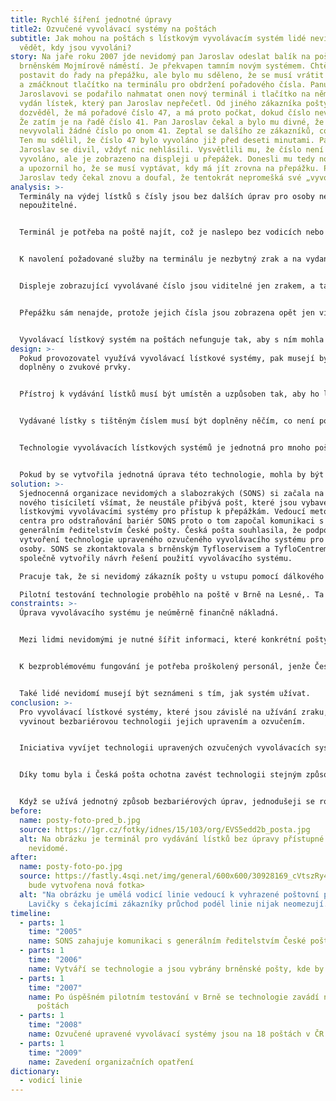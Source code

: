 ```yaml
---
title: Rychlé šíření jednotné úpravy
title2: Ozvučené vyvolávací systémy na poštách
subtitle: Jak mohou na poštách s lístkovým vyvolávacím systém lidé nevidomí
  vědět, kdy jsou vyvoláni?
story: Na jaře roku 2007 jde nevidomý pan Jaroslav odeslat balík na poštu na
  brněnském Mojmírově náměstí. Je překvapen tamním novým systémem. Chtěl se
  postavit do řady na přepážku, ale bylo mu sděleno, že se musí vrátit ke vchodu
  a zmáčknout tlačítko na terminálu pro obdržení pořadového čísla. Panu
  Jaroslavovi se podařilo nahmatat onen nový terminál i tlačítko na něm. Byl mu
  vydán lístek, který pan Jaroslav nepřečetl. Od jiného zákazníka pošty se
  dozvěděl, že má pořadové číslo 47, a má proto počkat, dokud číslo nevyvolají.
  Že zatím je na řadě číslo 41. Pan Jaroslav čekal a bylo mu divné, že dlouho
  nevyvolali žádné číslo po onom 41. Zeptal se dalšího ze zákazníků, co se děje.
  Ten mu sdělil, že číslo 47 bylo vyvoláno již před deseti minutami. Pan
  Jaroslav se divil, vždyť nic nehlásili. Vysvětlili mu, že číslo není doslova
  vyvoláno, ale je zobrazeno na displeji u přepážek. Donesli mu tedy nové číslo
  a upozornil ho, že se musí vyptávat, kdy má jít zrovna na přepážku. Pan
  Jaroslav tedy čekal znovu a doufal, že tentokrát nepromešká své „vyvolání“.
analysis: >-
  Terminály na výdej lístků s čísly jsou bez dalších úprav pro osoby nevidomé
  nepoužitelné.


  Terminál je potřeba na poště najít, což je naslepo bez vodicích nebo akustických prvků obtížné.


  K navolení požadované služby na terminálu je nezbytný zrak a na vydaném lístku je číslo jen natištěné.


  Displeje zobrazující vyvolávané číslo jsou viditelné jen zrakem, a tak se nevidomý člověk nedozví, kdy má jít na kterou přepážku.


  Přepážku sám nenajde, protože jejich čísla jsou zobrazena opět jen vizuálně. 


  Vyvolávací lístkový systém na poštách nefunguje tak, aby s ním mohla samostatně pracovat osoba nevidomá.
design: >-
  Pokud provozovatel využívá vyvolávací lístkové systémy, pak musejí být
  doplněny o zvukové prvky.


  Přístroj k vydávání lístků musí být umístěn a uzpůsoben tak, aby ho lidé nevidomí mohli najít a použít.


  Vydávané lístky s tištěným číslem musí být doplněny něčím, co není potřeba číst zrakem.


  Technologie vyvolávacích lístkových systémů je jednotná pro mnoho pošt.


  Pokud by se vytvořila jednotná úprava této technologie, mohla by být zavedena pro všechny pošty.
solution: >-
  Sjednocenná organizace nevidomých a slabozrakých (SONS) si začala na počátku
  nového tisíciletí všímat, že neustále přibývá pošt, které jsou vybaveny
  lístkovými vyvolávacími systémy pro přístup k přepážkám. Vedoucí metodického
  centra pro odstraňování bariér SONS proto o tom započal komunikaci s
  generálním ředitelstvím České pošty. Česká pošta souhlasila, že podpoří
  vytvoření technologie upraveného ozvučeného vyvolávacího systému pro nevidomé
  osoby. SONS se zkontaktovala s brněnským Tyfloservisem a TyfloCentrem a
  společně vytvořily návrh řešení použití vyvolávacího systému. 

  Pracuje tak, že si nevidomý zákazník pošty u vstupu pomocí dálkového vysílače povelů aktivuje hlasový majáček, díky němuž dohledá vchod do budovy. Ze druhé fráze majáčku se dozví, jak se dostane k vyhrazené přepážce pomocí umělé vodicí linie. Tam se vysláním povelu z vysílače zaregistruje do lístkového systému. Ve chvíli, kdy se vyhrazená přepážka uvolní, tak jej na to akustický signál upozorní. 

  Pilotní testování technologie proběhlo na poště v Brně na Lesné,. Ta byla vybrána jako pošta nejvíce navštěvovaná nevidomými zákazníky. Poté byl upravený vyvolávací systém nainstalován ještě na dvou poštách v Brně. SONS nicméně od začátku koncipovala technologii tak, aby šla nainstalovat na jakoukoli poštu s vyvolávacím lístkovým systémem. Proto byl společně s Českou poštou odsouhlasen seznam pošt, kde bude technologie zavedena. Technologie je tak nakonec zavedena na 18 poštách po České republice.
constraints: >-
  Úprava vyvolávacího systému je neúměrně finančně nákladná.


  Mezi lidmi nevidomými je nutné šířit informaci, které konkrétní pošty mají tuto úpravu.


  K bezproblémovému fungování je potřeba proškolený personál, jenže České poště se střídají zaměstnanci.


  Také lidé nevidomí musejí být seznámeni s tím, jak systém užívat.
conclusion: >-
  Pro vyvolávací lístkové systémy, které jsou závislé na užívání zraku, lze
  vyvinout bezbariérovou technologii jejich upravením a ozvučením.


  Iniciativa vyvíjet technologii upravených ozvučených vyvolávacích systémů jednotnou a celostátně aplikovatelnou byla užitečná.


  Díky tomu byla i Česká pošta ochotna zavést technologii stejným způsobem na více místech.


  Když se užívá jednotný způsob bezbariérových úprav, jednodušeji se rozšíří na více podobných míst.
before:
  name: posty-foto-pred_b.jpg
  source: https://1gr.cz/fotky/idnes/15/103/org/EVS5edd2b_posta.jpg
  alt: Na obrázku je terminál pro vydávání lístků bez úpravy přístupné pro osoby
    nevidomé.
after:
  name: posty-foto-po.jpg
  source: https://fastly.4sqi.net/img/general/600x600/30928169_cVtszRy4cTEeATTiFryPxhgvOHAm9ND966eDjcNn7oM.jpg    <dočasné,
    bude vytvořena nová fotka>
  alt: "Na obrázku je umělá vodicí linie vedoucí k vyhrazené poštovní přepážce.
    Lavičky s čekajícími zákazníky průchod podél linie nijak neomezují. "
timeline:
  - parts: 1
    time: "2005"
    name: SONS zahajuje komunikaci s generálním ředitelstvím České pošty
  - parts: 1
    time: "2006"
    name: Vytváří se technologie a jsou vybrány brněnské pošty, kde by byla zavedena
  - parts: 1
    time: "2007"
    name: Po úspěšném pilotním testování v Brně se technologie zavádí na dalších
      poštách
  - parts: 1
    time: "2008"
    name: Ozvučené upravené vyvolávací systémy jsou na 18 poštách v ČR
  - parts: 1
    time: "2009"
    name: Zavedení organizačních opatření
dictionary:
  - vodicí linie
---
```

